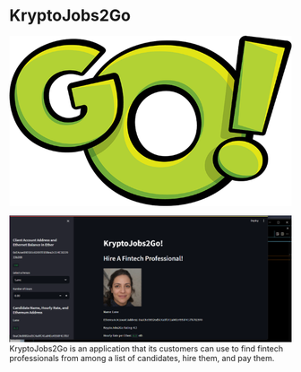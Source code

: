 # KryptoJobs2Go
![Alt Text](go.png)

![Alt Text](Screenshot_1.png)
 KryptoJobs2Go is an application that its customers can use to find fintech professionals from among a list of candidates, hire them, and pay them.
